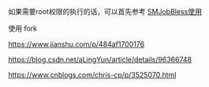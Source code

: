 如果需要root权限的执行的话，可以首先参考 [SMJobBless使用](./SMJobBless使用.md)

使用 fork

https://www.jianshu.com/p/484af1700176

https://blog.csdn.net/aLingYun/article/details/96366748

https://www.cnblogs.com/chris-cp/p/3525070.html